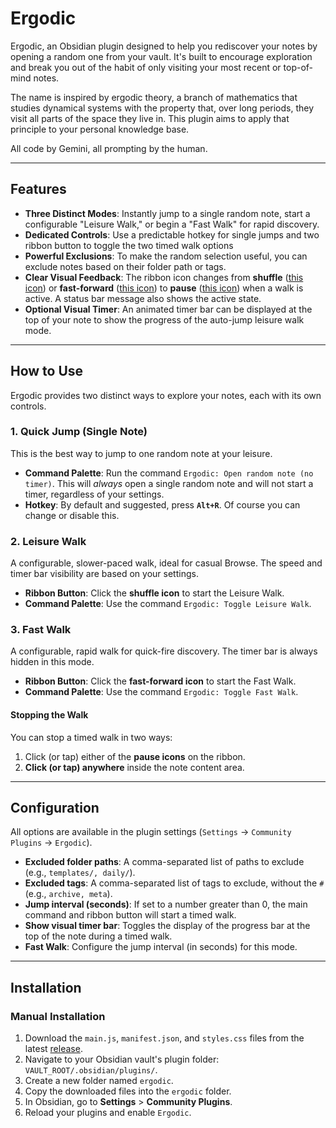 # Ergodic

Ergodic, an Obsidian plugin designed to help you rediscover your notes by opening a random one from your vault. It's built to encourage exploration and break you out of the habit of only visiting your most recent or top-of-mind notes.

The name is inspired by ergodic theory, a branch of mathematics that studies dynamical systems with the property that, over long periods, they visit all parts of the space they live in. This plugin aims to apply that principle to your personal knowledge base.

All code by Gemini, all prompting by the human.

---

## Features

* **Three Distinct Modes**: Instantly jump to a single random note, start a configurable "Leisure Walk," or begin a "Fast Walk" for rapid discovery.
* **Dedicated Controls**: Use a predictable hotkey for single jumps and two ribbon button to toggle the two timed walk options
* **Powerful Exclusions**: To make the random selection useful, you can exclude notes based on their folder path or tags.
* **Clear Visual Feedback**: The ribbon icon changes from **shuffle** ([this icon](https://lucide.dev/icons/shuffle)) or **fast-forward** ([this icon](https://lucide.dev/icons/fast-forward)) to **pause** ([this icon](https://lucide.dev/icons/pause)) when a walk is active. A status bar message also shows the active state.
* **Optional Visual Timer**: An animated timer bar can be displayed at the top of your note to show the progress of the auto-jump leisure walk mode.

---

## How to Use

Ergodic provides two distinct ways to explore your notes, each with its own controls.

### 1. Quick Jump (Single Note)

This is the best way to jump to one random note at your leisure.

* **Command Palette**: Run the command `Ergodic: Open random note (no timer)`. This will *always* open a single random note and will not start a timer, regardless of your settings.
* **Hotkey**: By default and suggested, press **`Alt+R`**. Of course you can change or disable this.

### 2. Leisure Walk

A configurable, slower-paced walk, ideal for casual Browse. The speed and timer bar visibility are based on your settings.

* **Ribbon Button**: Click the **shuffle icon** to start the Leisure Walk.
* **Command Palette**: Use the command `Ergodic: Toggle Leisure Walk`.

### 3. Fast Walk

A configurable, rapid walk for quick-fire discovery. The timer bar is always hidden in this mode.

* **Ribbon Button**: Click the **fast-forward icon** to start the Fast Walk.
* **Command Palette**: Use the command `Ergodic: Toggle Fast Walk`.
#### Stopping the Walk

You can stop a timed walk in two ways:

1.  Click (or tap) either of the **pause icons** on the ribbon.
2.  **Click (or tap) anywhere** inside the note content area.

---

## Configuration

All options are available in the plugin settings (`Settings` -> `Community Plugins` -> `Ergodic`).

* **Excluded folder paths**: A comma-separated list of paths to exclude (e.g., `templates/, daily/`).
* **Excluded tags**: A comma-separated list of tags to exclude, without the `#` (e.g., `archive, meta`).
* **Jump interval (seconds)**: If set to a number greater than 0, the main command and ribbon button will start a timed walk.
* **Show visual timer bar**: Toggles the display of the progress bar at the top of the note during a timed walk.
* **Fast Walk**: Configure the jump interval (in seconds) for this mode.

---

## Installation

### Manual Installation

1.  Download the `main.js`, `manifest.json`, and `styles.css` files from the latest [release](https://github.com/rberenguel/obsidian-ergodic-plugin/releases).
2.  Navigate to your Obsidian vault's plugin folder: `VAULT_ROOT/.obsidian/plugins/`.
3.  Create a new folder named `ergodic`.
4.  Copy the downloaded files into the `ergodic` folder.
5.  In Obsidian, go to **Settings** > **Community Plugins**.
6.  Reload your plugins and enable `Ergodic`.
